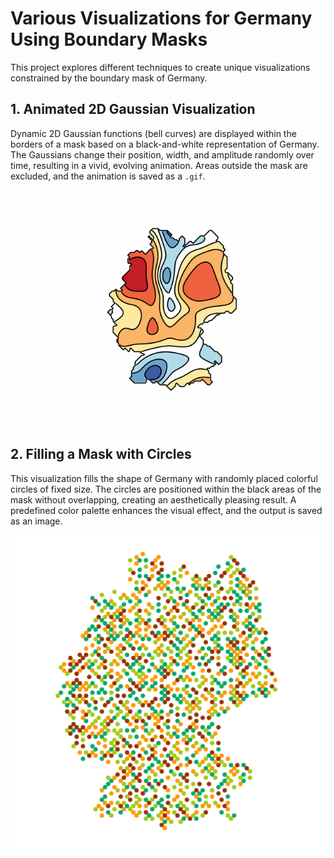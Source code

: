 # Various Visualizations for Germany Using Boundary Masks

This project explores different techniques to create unique visualizations constrained by the boundary mask of Germany.

## 1. Animated 2D Gaussian Visualization
Dynamic 2D Gaussian functions (bell curves) are displayed within the borders of a mask based on a black-and-white representation of Germany. The Gaussians change their position, width, and amplitude randomly over time, resulting in a vivid, evolving animation. Areas outside the mask are excluded, and the animation is saved as a `.gif`.

![Animated Gaussian Visualization](gifs/germany_animation_masked_100x100.gif)

## 2. Filling a Mask with Circles
This visualization fills the shape of Germany with randomly placed colorful circles of fixed size. The circles are positioned within the black areas of the mask without overlapping, creating an aesthetically pleasing result. A predefined color palette enhances the visual effect, and the output is saved as an image.

![Filling Mask with Circles](images/germany_circles.png)
